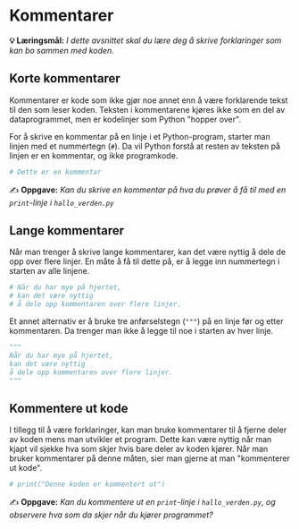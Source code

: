 Kommentarer
===========
**💡 Læringsmål:** _I dette avsnittet skal du lære deg å skrive forklaringer som kan bo sammen med koden._

Korte kommentarer
-----------------
Kommentarer er kode som ikke gjør noe annet enn å være forklarende tekst til den som leser koden. Teksten i kommentarene kjøres ikke som en del av dataprogrammet, men er kodelinjer som Python "hopper over".

For å skrive en kommentar på en linje i et Python-program, starter man linjen med et nummertegn (`#`). Da vil Python forstå at resten av teksten på linjen er en kommentar, og ikke programkode.

```python
# Dette er en kommentar
```

✍️ **Oppgave:** _Kan du skrive en kommentar på hva du prøver å få til med en `print`-linje i `hallo_verden.py`_

Lange kommentarer
-----------------
Når man trenger å skrive lange kommentarer, kan det være nyttig å dele de opp over flere linjer. En måte å få til dette på, er å legge inn nummertegn i starten av alle linjene.

```python
# Når du har mye på hjertet,
# kan det være nyttig
# å dele opp kommentaren over flere linjer.
```

Et annet alternativ er å bruke tre anførselstegn (`"""`) på en linje før og etter kommentaren. Da trenger man ikke å legge til noe i starten av hver linje.

```python
"""
Når du har mye på hjertet,
kan det være nyttig
å dele opp kommentaren over flere linjer.
"""
```

Kommentere ut kode
------------------
I tillegg til å være forklaringer, kan man bruke kommentarer til å fjerne deler av koden mens man utvikler et program. Dette kan være nyttig når man kjapt vil sjekke hva som skjer hvis bare deler av koden kjører. Når man bruker kommentarer på denne måten, sier man gjerne at man "kommenterer ut kode".

```python
# print("Denne koden er kommentert ut")
```

✍️ **Oppgave:** _Kan du kommentere ut en `print`-linje i `hallo_verden.py`, og observere hva som da skjer når du kjører programmet?_

